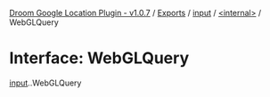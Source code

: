 [Droom Google Location Plugin - v1.0.7](../README.md) / [Exports](../modules.md) / [input](../modules/input.md) / [<internal\>](../modules/input._internal_.md) / WebGLQuery

# Interface: WebGLQuery

[input](../modules/input.md).[<internal>](../modules/input._internal_.md).WebGLQuery
